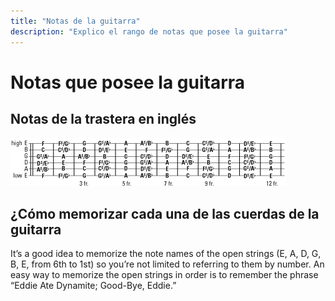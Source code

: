 ```yaml
---
title: "Notas de la guitarra"
description: "Explico el rango de notas que posee la guitarra"
---
```


# Notas que posee la guitarra

## Notas de la trastera en inglés
![Notas de la trastera](./images/notes-on-the-fretboard.jpg)

## ¿Cómo memorizar cada una de las cuerdas de la guitarra

It’s a good idea to memorize the note names of the open strings (E, A, D, 
G, B, E, from 6th to 1st) so you’re not limited to referring to them by 
number. An easy way to memorize the open strings in order is to 
remember the phrase “Eddie Ate Dynamite; Good-Bye, Eddie.”